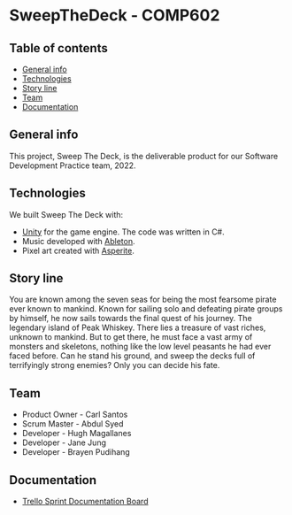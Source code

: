 # SweepTheDeck - COMP602

## Table of contents
* [General info](#general-info)
* [Technologies](#technologies)
* [Story line](#story-line)
* [Team](#team)
* [Documentation](#documentation)

## General info
This project, Sweep The Deck, is the deliverable product for our Software Development Practice team, 2022. 

## Technologies
We built Sweep The Deck with:
* [Unity](https://unity.com/) for the game engine. The code was written in C#. 
* Music developed with [Ableton](https://www.ableton.com/en/). 
* Pixel art created with [Asperite](https://www.aseprite.org/).

## Story line
You are known among the seven seas for being the most fearsome pirate ever known to mankind.
Known for sailing solo and defeating pirate groups by himself, he now sails towards the final quest of his
journey. The legendary island of Peak Whiskey. There lies a treasure of vast riches, unknown to
mankind. But to get there, he must face a vast army of monsters and skeletons, nothing like the low
level peasants he had ever faced before. Can he stand his ground, and sweep the decks full of
terrifyingly strong enemies? Only you can decide his fate.


## Team
* Product Owner - Carl Santos
* Scrum Master - Abdul Syed
* Developer - Hugh Magallanes
* Developer - Jane Jung
* Developer - Brayen Pudihang

## Documentation
* [Trello Sprint Documentation Board](https://trello.com/b/DFSDQPaw/2022s251sweepthedeck)
